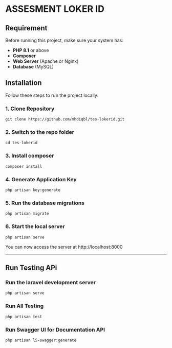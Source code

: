 # ASSESMENT LOKER ID

## Requirement
Before running this project, make sure your system has:
- **PHP 8.1** or above
- **Composer**
- **Web Server** (Apache or Nginx)
- **Database** (MySQL)

## Installation
Follow these steps to run the project locally:

### 1. Clone Repository
    git clone https://github.com/mhdiqbl/tes-lokerid.git

### 2. Switch to the repo folder
    cd tes-lokerid

### 3. Install composer
    composer install

### 4. Generate Application Key
    php artisan key:generate

### 5. Run the database migrations
    php artisan migrate

### 6. Start the local server
    php artisan serve

You can now access the server at http://localhost:8000

----------
## Run Testing APi

### Run the laravel development server
    php artisan serve

### Run All Testing
    php artisan test

### Run Swagger UI for Documentation API
    php artisan l5-swagger:generate
